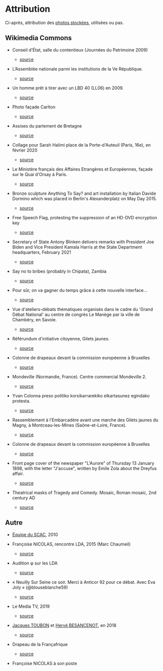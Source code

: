 # Attribution

Ci-après, attribution des [photos stockées](../_aux), utilisées ou pas.

## Wikimedia Commons

* <a id="contentieux"></a> Conseil d'État, salle du contentieux (Journées du Patrimoine 2009)
    * [source](https://commons.wikimedia.org/wiki/File:Conseil_d%27%C3%89tat_salle_du_contentieux.jpg)

* <a id="VeR"></a> L’Assemblée nationale parmi les institutions de la Ve République.
    * [source](https://fr.wikipedia.org/wiki/Assembl%C3%A9e_nationale_(France)#/media/Fichier:Schema_pouvoirs_Ve_republique_France-vec-final_form-ok.svg)

* <a id="lbd"></a> Un homme prêt à tirer avec un LBD 40 (LL06) en 2009.
    * [source](https://upload.wikimedia.org/wikipedia/commons/c/c2/Alternative_libertaire_mensuel_(24559402402)_(cropped).jpg)

* <a id="carlton"></a> Photo façade Carlton
    * [source](https://commons.wikimedia.org/wiki/File:Bellefa%C3%A7adecarlton.jpg)

* <a id="assises"></a> Assises du parlement de Bretagne
    * [source](https://fr.wikipedia.org/wiki/Cour_d'assises_(France)#/media/Fichier:Parlement_de_Bretagne_-_Salle_des_Assises_1.jpg)

* <a id="SHdeni"></a> Collage pour Sarah Halimi place de la Porte-d'Auteuil (Paris, 16e), en février 2020
    * [source](https://fr.wikipedia.org/wiki/Affaire_Sarah_Halimi#/media/Fichier:Collage_Sarah_Halimi,_place_de_la_Porte-d'Auteuil,_Paris_16e.jpg)

* <a id="HotelMAE"></a> Le Ministère français des Affaires Etrangères et Européennes, façade sur le Quai d'Orsay à Paris.
    * [source](https://commons.wikimedia.org/w/index.php?curid=17776637)

* <a id="anythingtosay"></a> Bronze sculpture Anything To Say? and art installation by Italian Davide Dormino which was placed in Berlin's Alexanderplatz on May Day 2015.
    * [source](https://commons.wikimedia.org/wiki/File:Davide_Dormino_-_Anything_to_say.jpg)

* <a id="freespeech"></a> Free Speech Flag, protesting the suppression of an HD-DVD encryption key 
    * [source](https://commons.wikimedia.org/wiki/File:Sample_09-F9_protest_art,_Free_Speech_Flag_by_John_Marcotte.svg)

* <a id="blinken"></a> Secretary of State Antony Blinken delivers remarks with President Joe Biden and Vice President Kamala Harris at the State Department headquarters, February 2021
    * [source](https://commons.wikimedia.org/wiki/File:Sample_09-F9_protest_art,_Free_Speech_Flag_by_John_Marcotte.svg)

* <a id="sayno"></a> Say no to bribes (probably in Chipata), Zambia
    * [source](https://commons.wikimedia.org/wiki/File:Say_no_to_bribes_in_Chipata,_Zambia.jpg)

* <a id="sncf"></a> Pour sûr, on va gagner du temps grâce à cette nouvelle interface...
    * [source](https://commons.wikimedia.org/wiki/File:SNCF-HS.jpg)

* <a id="ateliers"></a> Vue d'ateliers-débats thématiques organisés dans le cadre du 'Grand Débat National' au centre de congrès Le Manège par la ville de Chambéry, en Savoie.
    * [source](https://commons.wikimedia.org/wiki/File:Grand_D%C3%A9bat_2019_organis%C3%A9_%C3%A0_Chamb%C3%A9ry_(ateliers_th%C3%A9matiques).JPG)

* <a id="ric"></a> Référundum d'initiative citoyenne, Gilets jaunes. 
    * [source](https://commons.wikimedia.org/wiki/File:RIC_CARL.jpg)

* <a id="ric"></a> Colonne de drapeaux devant la commission européenne à Bruxelles
    * [source](https://commons.wikimedia.org/wiki/File:Drapeaux_devant_la_commission_europ%C3%A9enne.jpg)

* <a id="crrfy"></a> Mondeville (Normandie, France). Centre commercial Mondeville 2.
    * [source](https://commons.wikimedia.org/wiki/File:FranceNormandieMondevilleCentreComMondeville2.jpg)

* <a id="yvan"></a> Yvan Colonna preso politiko korsikarrarekiko elkartasunez egindako protesta.
    * [source](https://commons.wikimedia.org/wiki/File:Yvan_protest_2022.webp)

* <a id="gdngj"></a> Rassemblement à l'Embarcadère avant une marche des Gilets jaunes du Magny, à Montceau-les-Mines (Saône-et-Loire, France).
    * [source](https://commons.wikimedia.org/wiki/File:Gilets_jaunes_du_Magny,_Montceau-les-Mines,_19_Jan_2019_-_Rassemblement_03.jpg)

* <a id="berlay"></a> Colonne de drapeaux devant la commission européenne à Bruxelles
    * [source](https://commons.wikimedia.org/wiki/Category:Berlaymont_building#/media/File:Drapeaux_devant_la_commission_europ%C3%A9enne.jpg)

* <a id="jaccuse"></a> Front page cover of the newspaper "L'Aurore" of Thursday 13 January 1898, with the letter "J'accuse", written by Emile Zola about the Dreyfus affair. 
    * [source](https://en.wikipedia.org/wiki/Dreyfus_affair#/media/File:J%E2%80%99accuse.jpg)

* <a id="theatr"></a> Theatrical masks of Tragedy and Comedy. Mosaic, Roman mosaic, 2nd century AD
    * [source](https://en.wikipedia.org/wiki/Mask#/media/File:Mosaic_of_the_theatrical_masks_-_Google_Art_Project.jpg)

## Autre

* <a id="scac"></a> [Équipe du SCAC](https://bj.ambafrance.org/Le-service-de-cooperation-et-d-action-culturelle), 2010

* <a id="marc-chaumeil"></a> Françoise NICOLAS, rencontre LDA, 2015 (Marc Chaumeil)
    * [source](https://www.liberation.fr/resizer/Ygw6gn4dOU3szIG7zi8ZbVTAkFM=/800x0/filters:format(jpg):quality(70)/cloudfront-eu-central-1.images.arcpublishing.com/liberation/6LH7K6MIGVT62DR63VG463FTWM.jpg)

* <a id="phi"></a> Audition φ sur les LDA
    * [source](https://m.facebook.com/ugobernalicis/videos/audition-%CF%86-lanceurs-dalerte-dans-la-fonction-publique-14-octobre-2020/2815635448757703/)

* <a id="joly92"></a> « Neuilly Sur Seine ce soir. Merci à Anticor 92 pour ce débat. Avec Eva Joly » (@blouseblanche59)
    * [source](https://twitter.com/blouseblanche59/status/1007355576559562752/photo/1)

* <a id="lemediatv"></a> Le Media TV, 2019
    * [source](https://pbs.twimg.com/media/D41fXJuXoAEpzPd?format=jpg&name=small)

* <a id="lemediatv"></a> [Jacques TOUBON](whoswho#toubon) et [Hervé BESANCENOT](whoswho#toubon), en 2018
    * [source](https://twitter.com/FranoiseNicolas/status/1524654704478806017)

* <a id="francafr"></a> Drapeau de la Françafrique
    * [source](https://external-content.duckduckgo.com/iu/?u=https%3A%2F%2Freseauinternational.net%2Fwp-content%2Fuploads%2F2014%2F02%2Fdrapeau-fr-1728x800_c.jpg&f=1&nofb=1)

* <a id="asonposte"></a> Françoise NICOLAS à son poste


